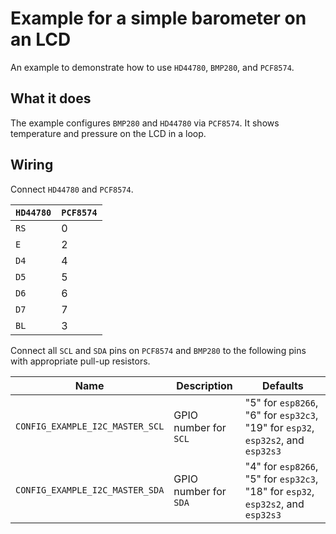# Example for a simple barometer on an LCD

An example to demonstrate how to use `HD44780`, `BMP280`, and `PCF8574`.

## What it does

The example configures `BMP280` and `HD44780` via `PCF8574`. It shows
temperature and pressure on the LCD in a loop.

## Wiring

Connect `HD44780` and `PCF8574`.

| `HD44780` | `PCF8574` |
|-----------|-----------|
| `RS`      | 0         |
| `E`       | 2         |
| `D4`      | 4         |
| `D5`      | 5         |
| `D6`      | 6         |
| `D7`      | 7         |
| `BL`      | 3         |

Connect all `SCL` and `SDA` pins on `PCF8574` and `BMP280` to the following
pins with appropriate pull-up resistors.

| Name | Description | Defaults |
|------|-------------|----------|
| `CONFIG_EXAMPLE_I2C_MASTER_SCL` | GPIO number for `SCL` | "5" for `esp8266`, "6" for `esp32c3`, "19" for `esp32`, `esp32s2`, and `esp32s3` |
| `CONFIG_EXAMPLE_I2C_MASTER_SDA` | GPIO number for `SDA` | "4" for `esp8266`, "5" for `esp32c3`, "18" for `esp32`, `esp32s2`, and `esp32s3` |
